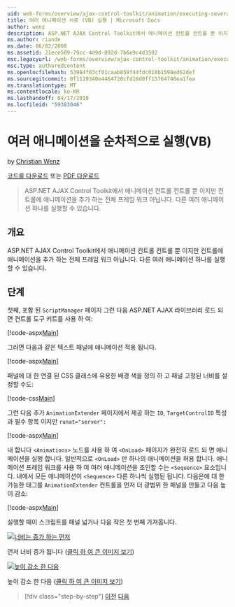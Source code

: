 ```yaml
---
uid: web-forms/overview/ajax-control-toolkit/animation/executing-several-animations-after-each-other-vb
title: 여러 애니메이션 서로 (VB) 실행 | Microsoft Docs
author: wenz
description: ASP.NET AJAX Control Toolkit에서 애니메이션 컨트롤 컨트롤 뿐 이지만 컨트롤에 애니메이션을 추가 하는 전체 프레임 워크 아닙니다. 떨어져서를 실행할 수 있도록 하는 중...
ms.author: riande
ms.date: 06/02/2008
ms.assetid: 21ece509-79cc-4d9d-892d-7b6e9c4d3502
msc.legacyurl: /web-forms/overview/ajax-control-toolkit/animation/executing-several-animations-after-each-other-vb
msc.type: authoredcontent
ms.openlocfilehash: 53984f03cf01caab859f44fdc018b1598ed62def
ms.sourcegitcommit: 0f1119340e4464720cfd16d0ff15764746ea1fea
ms.translationtype: MT
ms.contentlocale: ko-KR
ms.lasthandoff: 04/17/2019
ms.locfileid: "59383046"
---
```

# <a name="executing-several-animations-after-each-other-vb"></a>여러 애니메이션을 순차적으로 실행(VB)

by [Christian Wenz](https://github.com/wenz)

[코드를 다운로드](http://download.microsoft.com/download/f/9/a/f9a26acd-8df4-4484-8a18-199e4598f411/Animation3.vb.zip) 또는 [PDF 다운로드](http://download.microsoft.com/download/6/7/1/6718d452-ff89-4d3f-a90e-c74ec2d636a3/animation3VB.pdf)

> ASP.NET AJAX Control Toolkit에서 애니메이션 컨트롤 컨트롤 뿐 이지만 컨트롤에 애니메이션을 추가 하는 전체 프레임 워크 아닙니다. 다른 여러 애니메이션 하나를 실행할 수 있습니다.


## <a name="overview"></a>개요

ASP.NET AJAX Control Toolkit에서 애니메이션 컨트롤 컨트롤 뿐 이지만 컨트롤에 애니메이션을 추가 하는 전체 프레임 워크 아닙니다. 다른 여러 애니메이션 하나를 실행할 수 있습니다.

## <a name="steps"></a>단계

첫째, 포함 된 `ScriptManager` 페이지 그런 다음 ASP.NET AJAX 라이브러리 로드 되 면 컨트롤 도구 키트를 사용 하 여:

[!code-aspx[Main](executing-several-animations-after-each-other-vb/samples/sample1.aspx)]

그러면 다음과 같은 텍스트 패널에 애니메이션 적용 됩니다.

[!code-aspx[Main](executing-several-animations-after-each-other-vb/samples/sample2.aspx)]

패널에 대 한 연결 된 CSS 클래스에 유용한 배경 색을 정의 하 고 패널 고정된 너비를 설정할 수도:

[!code-css[Main](executing-several-animations-after-each-other-vb/samples/sample3.css)]

그런 다음 추가 `AnimationExtender` 페이지에서 제공 하는 `ID`, `TargetControlID` 특성과 필수 항목 이지만 `runat="server":`

[!code-aspx[Main](executing-several-animations-after-each-other-vb/samples/sample4.aspx)]

내 합니다 `<Animations>` 노드를 사용 하 여 `<OnLoad>` 페이지가 완전히 로드 되 면 애니메이션을 실행 합니다. 일반적으로 `<OnLoad>` 만 하나의 애니메이션을 허용 합니다. 애니메이션 프레임 워크를 사용 하 여 여러 애니메이션을 조인할 수는 `<Sequence>` 요소입니다. 내에서 모든 애니메이션이 `<Sequence>` 다른 하나씩 실행된 됩니다. 다음은에 대 한 가능한 태그를 `AnimationExtender` 컨트롤을 먼저 더 광범위 한 패널을 만들고 다음 높이 감소:

[!code-aspx[Main](executing-several-animations-after-each-other-vb/samples/sample5.aspx)]

실행할 때이 스크립트를 패널 넓거나 다음 작은 첫 번째 가져옵니다.


[![너비는 증가 하는 먼저](executing-several-animations-after-each-other-vb/_static/image2.png)](executing-several-animations-after-each-other-vb/_static/image1.png)

먼저 너비 증가 됩니다 ([클릭 하 여 큰 이미지 보기](executing-several-animations-after-each-other-vb/_static/image3.png))


[![높이 감소 한 다음](executing-several-animations-after-each-other-vb/_static/image5.png)](executing-several-animations-after-each-other-vb/_static/image4.png)

높이 감소 한 다음 ([클릭 하 여 큰 이미지 보기](executing-several-animations-after-each-other-vb/_static/image6.png))

> [!div class="step-by-step"]
> [이전](executing-several-animations-at-the-same-time-vb.md)
> [다음](animation-depending-on-a-condition-vb.md)
